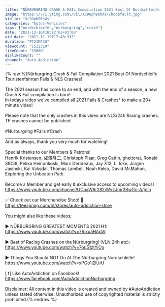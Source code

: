 ```yaml
---
title: "NÜRBURGRING CRASH & FAIL Compilation 2021 Best Of Nordschleife Touristenfahrten Fails & NLS Crashes!"
image: "https:\/\/i.ytimg.com\/vi\/Xc9Gph96hXs\/hqdefault.jpg"
vid_id: "Xc9Gph96hXs"
categories: "Autos-Vehicles"
tags: ["nordschleife","nürburgring","crash"]
date: "2021-12-16T18:22:02+03:00"
vid_date: "2021-11-19T17:40:33Z"
duration: "PT21M45S"
viewcount: "1522310"
likeCount: "15688"
dislikeCount: ""
channel: "Auto Addiction"
---
```

{% raw %}Nürburgring Crash &amp; Fail Compilation 2021 Best Of Nordschleife Touristenfahrten Fails &amp; NLS Crashes!<br /><br />The 2021 season has come to an end, and with the end of a season, a new Crash &amp; Fail compilation is born! <br />In todays video we've compiled all 2021 Fails &amp; Crashes* to make a 20+ minute video!<br /><br />Please note that the only crashes in this video are NLS/24h Racing crashes. TF crashes cannot be published.<br /><br />#Nürburgring #Fails #Crash<br />_________________________________________________<br />And as always, thank you very much for watching!<br /><br />Special thanks to our Members &amp; Patrons! <br />Henrik Kristensen, 成澤隆二, Christoph Plaar, Greg Cattin, ghettorat, Ronald SIC58, Pekka Heinonkoski, Marc Derideaux, Jay X12, L. Icke, Jürgen Jasinski, Kai Vaksdal, Thomas Lambell, Noah Kelso, David McMahon, Exploring the Unbeaten Path. <br /><br />Become a Member and get early &amp; exclusive access to upcoming videos! <a rel="nofollow" target="blank" href="https://www.youtube.com/channel/UCaxW6r282iWvzJmr3BwGc-A/join">https://www.youtube.com/channel/UCaxW6r282iWvzJmr3BwGc-A/join</a><br /><br />✅ Check out our Merchandise Shop! 🛒<br /><a rel="nofollow" target="blank" href="https://teespring.com/nl/stores/auto-addiction-store">https://teespring.com/nl/stores/auto-addiction-store</a><br /><br />You might also like these videos;<br /><br />► NÜRBURGRING GREATEST MOMENTS 2021 H1: <br /><a rel="nofollow" target="blank" href="https://www.youtube.com/watch?v=7RixuaHApVI">https://www.youtube.com/watch?v=7RixuaHApVI</a><br /><br />► Best of Racing Crashes on the Nürburgring! (VLN 24h etc): <br /><a rel="nofollow" target="blank" href="https://www.youtube.com/watch?v=7ou51ztYiOo">https://www.youtube.com/watch?v=7ou51ztYiOo</a><br /><br />► Things You Should NOT Do At The Nürburgring Nordschleife!<br /><a rel="nofollow" target="blank" href="https://www.youtube.com/watch?v=xPGo1i2lUrU">https://www.youtube.com/watch?v=xPGo1i2lUrU</a><br /><br />[ f] Like AutoAddiction on Facebook! <br /><a rel="nofollow" target="blank" href="https://www.facebook.com/AutoAddictionNurburgring">https://www.facebook.com/AutoAddictionNurburgring</a><br /><br />Disclaimer: All content in this video is created and owned by #AutoAddiction unless stated otherwise. Unauthorized use of copyrighted material is strictly prohibited.{% endraw %}
